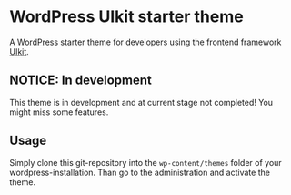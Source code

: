# WordPress UIkit starter theme

A [WordPress](http://www.wordpress.org) starter theme for developers using the frontend framework [UIkit](http://www.getuikit.com).

## NOTICE: In development

This theme is in development and at current stage not completed! You might miss some features.

## Usage

Simply clone this git-repository into the `wp-content/themes` folder of your wordpress-installation. Than go to the administration and activate the theme.
